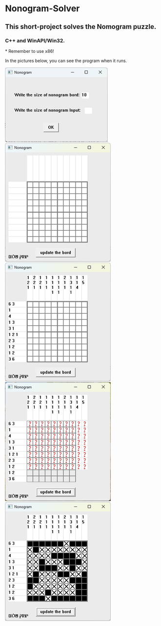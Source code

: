 <h1>Nonogram-Solver</h1>
<h2>This short-project solves the Nomogram puzzle.</h2>
<h3>C++ and WinAPI/Win32.</h3>

<p>* Remember to use x86!

  In the pictures below, you can see the program when it runs.
<p>
  
<img src="nonogram 1.png"></img>
<img src="nonogram 2.png"></img>
<img src="nonogram 3.png"></img>
<img src="nonogram 4.png"></img>
<img src="nonogram 5.png"></img>
